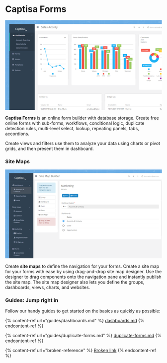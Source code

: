 # Captisa Forms

![](<.gitbook/assets/Captisa Forms.png>)

**Captisa Forms** is an online form builder with database storage. Create free online forms with sub-forms, workflows, conditional logic, duplicate detection rules, multi-level select, lookup, repeating panels, tabs, accordions.&#x20;

Create views and filters use them to analyze your data using charts or pivot grids, and then present them in dashboard.



### Site Maps

![](.gitbook/assets/SitemapBuilder.png)

Create **site maps** to define the navigation for your forms. Create a site map for your forms with ease by using drag-and-drop site map designer. Use the designer to drag components onto the navigation pane and instantly publish the site map.  The site map designer also lets you define the groups, dashboards, views, charts, and websites.







### Guides: Jump right in

Follow our handy guides to get started on the basics as quickly as possible:

{% content-ref url="guides/dashboards.md" %}
[dashboards.md](guides/dashboards.md)
{% endcontent-ref %}

{% content-ref url="guides/duplicate-forms.md" %}
[duplicate-forms.md](guides/duplicate-forms.md)
{% endcontent-ref %}

{% content-ref url="broken-reference" %}
[Broken link](broken-reference)
{% endcontent-ref %}
